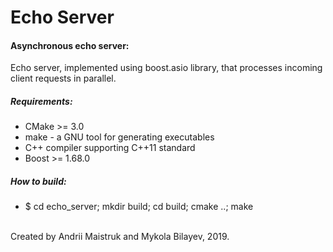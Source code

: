 # Echo Server

<h4>Asynchronous echo server:</h4>
<p>Echo server, implemented using boost.asio library, that processes incoming client requests in parallel.</p> 
<h5>Requirements:</h5>
<ul>
    <li>CMake >= 3.0</li>
    <li>make - a GNU tool for generating executables</li>
    <li>C++ compiler supporting C++11 standard</li>
    <li> Boost >= 1.68.0</li>
</ul>
<h5>How to build:</h5>
<ul>
    <li>$ cd echo_server; mkdir build; cd build; cmake ..; make</li>
</ul>
<br>
<footer>Created by Andrii Maistruk and Mykola Bilayev, 2019.</footer>
